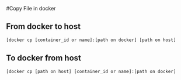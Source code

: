 #Copy File in docker


## From docker to host
```sh
[docker cp [container_id or name]:[path on docker] [path on host]
```


## To docker from host
```sh
[docker cp [path on host] [container_id or name]:[path on docker] 
```